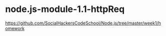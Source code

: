 # node.js-module-1.1-httpReq

https://github.com/SocialHackersCodeSchool/Node.js/tree/master/week1/homework
